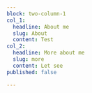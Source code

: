 ```yaml
---
block: two-column-1
col_1:
  headline: About me
  slug: About
  content: Test
col_2:
  headline: More about me
  slug: more
  content: Let see
published: false

---
```

